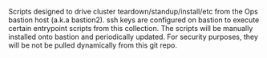 Scripts designed to drive cluster teardown/standup/install/etc from the Ops bastion host (a.k.a bastion2).
ssh keys are configured on bastion to execute certain entrypoint scripts from this collection.
The scripts will be manually installed onto bastion and periodically updated.
For security purposes, they will be not be pulled dynamically from this git repo.

